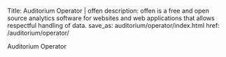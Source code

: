 Title: Auditorium Operator | offen
description: offen is a free and open source analytics software for websites and web applications that allows respectful handling of data.
save_as: auditorium/operator/index.html
href: /auditorium/operator/

Auditorium Operator
